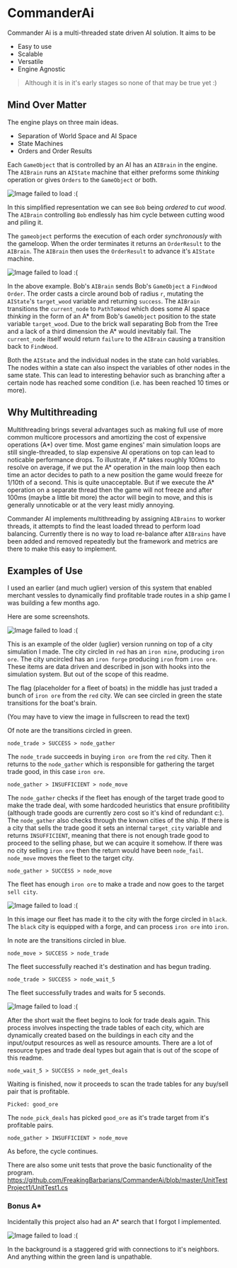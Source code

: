 # CommanderAi

Commander Ai is a multi-threaded state driven AI solution. It aims to be

- Easy to use
- Scalable
- Versatile
- Engine Agnostic

> Although it is in it's early stages so none of that may be true yet :)

## Mind Over Matter

The engine plays on three main ideas.

- Separation of World Space and AI Space
- State Machines
- Orders and Order Results

Each `GameObject` that is controlled by an AI has an `AIBrain` in the engine. The `AIBrain` runs an `AIState` machine that either preforms some _thinking_ operation or gives `Orders` to the `GameObject` or both.

![Image failed to load :(](https://raw.githubusercontent.com/FreakingBarbarians/CommanderAi/master/Images/Fig_0.png "Bob hard at work")

In this simplified representation we can see `Bob` being _ordered_ to _cut wood_. The `AIBrain` controlling `Bob` endlessly has him cycle between cutting wood and piling it.

The `gameobject` performs the execution of each order *synchronously* with the gameloop. When the order terminates it returns an `OrderResult` to the `AIBrain`. The `AIBrain` then uses the `OrderResult` to advance it's `AIState` machine.

![Image failed to load :(](https://raw.githubusercontent.com/FreakingBarbarians/CommanderAi/master/Images/Fig_1.png "Bob's gotta think a bit harder now.")

In the above example. Bob's `AIBrain` sends Bob's `GameObject` a `FindWood` `Order`. The order casts a circle around bob of radius `r`, mutating the `AIState`'s `target_wood` variable and returning `success`. The `AIBrain` transitions the `current_node` to `PathToWood` which does some AI space _thinking_ in the form of an A* from Bob's `GameObject` position to the state variable `target_wood`. Due to the brick wall separating Bob from the Tree and a lack of a third dimension the A* would inevitably fail. The `current_node` itself would return `failure` to the `AIBrain` causing a transition back to `FindWood`.

Both the `AIState` and the individual nodes in the state can hold variables. The nodes within a state can also inspect the variables of other nodes in the same state. This can lead to interesting behavior such as branching after a certain node has reached some condition (i.e. has been reached 10 times or more).

## Why Multithreading

Multithreading brings several advantages such as making full use of more common multicore processors and amortizing the cost of expensive operations (A*) over time. Most game engines' main simulation loops are still single-threaded, to slap expensive AI operations on top can lead to noticable performance drops. To illustrate, if A* takes roughly 100ms to resolve on average, if we put the A* operation in the main loop then each time an actor decides to path to a new position the game would freeze for 1/10th of a second. This is quite unacceptable. But if we execute the A* operation on a separate thread then the game will not freeze and after 100ms (maybe a little bit more) the actor will begin to move, and this is generally unnoticable or at the very least midly annoying.

Commander AI implements multithreading by assigning `AIBrains` to worker threads, it attempts to find the least loaded thread to perform load balancing. Currently there is no way to load re-balance after `AIBrains` have been added and removed repeatedly but the framework and metrics are there to make this easy to implement.

## Examples of Use

I used an earlier (and much uglier) version of this system that enabled merchant vessles to dynamically find profitable trade routes in a ship game I was building a few months ago.

Here are some screenshots.

![Image failed to load :(](https://raw.githubusercontent.com/FreakingBarbarians/CommanderAi/master/Images/0.PNG "The ship, loaded with iron ore makes way for the city with the forge")

This is an example of the older (uglier) version running on top of a city simulation I made. The city circled in `red` has an `iron mine`, producing `iron ore`. The city uncircled has an `iron forge` producing `iron` from `iron ore`. These items are data driven and described in json with hooks into the simulation system. But out of the scope of this readme.

The flag (placeholder for a fleet of boats) in the middle has just traded a bunch of `iron ore` from the `red` city. We can see circled in green the state transitions for the boat's brain.

(You may have to view the image in fullscreen to read the text)

Of note are the transitions circled in green.
```
node_trade > SUCCESS > node_gather
```
The `node_trade` succeeds in buying `iron ore` from the `red` city. Then it returns to the `node_gather` which is responsible for gathering the target trade good, in this case `iron ore`.

```
node_gather > INSUFFICIENT > node_move
```

The `node_gather` checks if the fleet has enough of the target trade good to make the trade deal, with some hardcoded heuristics that ensure profitibility (although trade goods are currently zero cost so it's kind of redundant c:). The `node_gather` also checks through the known cities of the ship. If there is a city that sells the trade good it sets an internal `target_city` variable and returns `INSUFFICIENT`, meaning that there is not enough trade good to proceed to the selling phase, but we can acquire it somehow. If there was no city selling `iron ore` then the return would have been `node_fail`. `node_move` moves the fleet to the target city.

```
node_gather > SUCCESS > node_move
```

The fleet has enough `iron ore` to make a trade and now goes to the target `sell city`.


![Image failed to load :(](https://raw.githubusercontent.com/FreakingBarbarians/CommanderAi/master/Images/1.PNG "Profit! We have satisfied the rules of acquisition! The Grand Nagus be praised!")

In this image our fleet has made it to the city with the forge circled in `black`. The `black` city is equipped with a forge, and can process `iron ore` into `iron`.

In note are the transitions circled in blue.

```
node_move > SUCCESS > node_trade
```

The fleet successfully reached it's destination and has begun trading.

```
node_trade > SUCCESS > node_wait_5
```
The fleet successfully trades and waits for 5 seconds.

![Image failed to load :(](https://raw.githubusercontent.com/FreakingBarbarians/CommanderAi/master/Images/2.PNG "After a short break the fleet resumes its quest for profits!")

After the short wait the fleet begins to look for trade deals again. This process involves inspecting the trade tables of each city, which are dynamically created based on the buildings in each city and the input/output resources as well as resource amounts. There are a lot of resource types and trade deal types but again that is out of the scope of this readme.

```
node_wait_5 > SUCCESS > node_get_deals
```

Waiting is finished, now it proceeds to scan the trade tables for any buy/sell pair that is profitable.

```
Picked: good_ore
```

The `node_pick_deals` has picked `good_ore` as it's trade target from it's profitable pairs.

```
node_gather > INSUFFICIENT > node_move
```

As before, the cycle continues.


There are also some unit tests that prove the basic functionality of the program.
https://github.com/FreakingBarbarians/CommanderAi/blob/master/UnitTestProject1/UnitTest1.cs

### Bonus A*

Incidentally this project also had an A* search that I forgot I implemented.


![Image failed to load :(](https://raw.githubusercontent.com/FreakingBarbarians/CommanderAi/master/Images/3.PNG "One needs to navigate the harsh seas in search of money!")

In the background is a staggered grid with connections to it's neighbors. And anything within the green land is unpathable.
